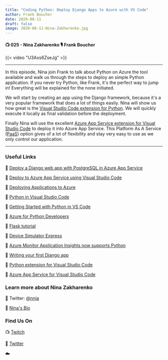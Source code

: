 ```yaml
---
title: "Coding Python: Deploy Django Apps to Azure with VS Code"
author: Frank Boucher
date: 2020-08-11
draft: false
image: 2020-08-11-Nina-Zakharenko.jpg
---
```


#### 📺 025 - Nina Zakharenko 🎙️ Frank Boucher

<!--more-->

{{< video "U3Axs6ZseJg" >}}

---

In this episode, Nina join Frank to talk about Python on Azure the tool available and walk us through the steps to deploy an simple Python application.  If you never try Python, like Frank, it's the perfect way to jump in! Everything will be explained for the none initiated. 

We will start by creating an app using the Django framework, because it's a very popular framework that does a lot of things easily. Nina will show us how great is the [Visual Studio Code extension for Python](https://marketplace.visualstudio.com/items?itemName=ms-python.python&WT.mc_id=allaroundazure-blog-ninaz). We will quickly execute it locally as final validation before the deployment.

Finally Nina will use the excellent [Azure App Service extension for Visual Studio Code](https://marketplace.visualstudio.com/items?itemName=ms-azuretools.vscode-azureappservice&WT.mc_id=allaroundazure-blog-ninaz) to deploy it into Azure App Service. This Platform As A Service ([PaaS](https://code.visualstudio.com/docs/azure/deployment?WT.mc_id=allaroundazure-blog-ninaz)) option gives of a lot of flexibility and stay very easy to use as we only control our application.


---

### Useful Links

🔗 [Deploy a Django web app with PostgreSQL in Azure App Service](https://docs.microsoft.com/en-us/azure/app-service/containers/tutorial-python-postgresql-app?tabs=bash%2Cclone&WT.mc_id=allaroundazure-blog-ninaz)

🔗 [Deploy to Azure App Service using Visual Studio Code](https://docs.microsoft.com/en-us/azure/devops/pipelines/targets/deploy-to-azure-vscode?view=azure-devops&WT.mc_id=allaroundazure-blog-ninaz)

🔗 [Deploying Applications to Azure](https://code.visualstudio.com/docs/azure/deployment?WT.mc_id=allaroundazure-blog-ninaz)

🔗 [Python in Visual Studio Code](https://code.visualstudio.com/docs/languages/python?WT.mc_id=allaroundazure-blog-ninaz)

🔗 [Getting Started with Python in VS Code](https://code.visualstudio.com/docs/python/python-tutorial?WT.mc_id=allaroundazure-blog-ninaz)

🔗 [Azure for Python Developers](https://docs.microsoft.com/en-us/azure/developer/python/?WT.mc_id=allaroundazure-blog-ninaz)

🔗 [Flask tutorial](https://blog.miguelgrinberg.com/post/the-flask-mega-tutorial-part-i-hello-world?WT.mc_id=allaroundazure-blog-ninaz)

🔗 [Device Simulator Express](https://marketplace.visualstudio.com/items?itemName=ms-python.devicesimulatorexpress?WT.mc_id=allaroundazure-blog-ninaz)

🔗 [Azure Monitor Application Insights now supports Python](https://azure.microsoft.com/en-us/updates/azure-monitor-application-insights-now-supports-python/?WT.mc_id=allaroundazure-blog-ninaz)

🔗 [Writing your first Django app](https://docs.djangoproject.com/en/3.0/intro/tutorial01/)

🔗 [Python extension for Visual Studio Code](https://marketplace.visualstudio.com/items?itemName=ms-python.python&WT.mc_id=allaroundazure-blog-ninaz)

🔗 [Azure App Service for Visual Studio Code](https://marketplace.visualstudio.com/items?itemName=ms-azuretools.vscode-azureappservice&WT.mc_id=allaroundazure-blog-ninaz)


### Learn more about Nina Zakharenko

🔗 Twitter: [@nnja](https://twitter.com/nnja)

🔗 [Nina's Bio](https://developer.microsoft.com/en-us/advocates/nina-zakharenko)


### Find Us On

📺 [Twitch](https://www.twitch.tv/microsoftdeveloper)

🔗 [Twitter](https://twitter.com/fboucheros)

☁️
